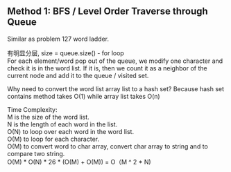 ## Method 1: BFS / Level Order Traverse through Queue 

Similar as problem 127 word ladder.

有明显分层, size = queue.size() - for loop </br>
For each element/word pop out of the queue, we modify one character and check it is in the word list. If it is, then we count it as a neighbor of the current node 
and add it to the queue / visited set. 

Why need to convert the word list array list to a hash set? Because hash set contains method takes O(1) while array list takes O(n)

Time Complexity: </br>
M is the size of the word list. </br>
N is the length of each word in the list. </br>
O(N) to loop over each word in the word list. </br>
O(M) to loop for each character. </br>
O(M) to convert word to char array, convert char array to string and to compare two string. <br>
O(M) * O(N) * 26 * (O(M) + O(M)) = O（M ^ 2 * N)
